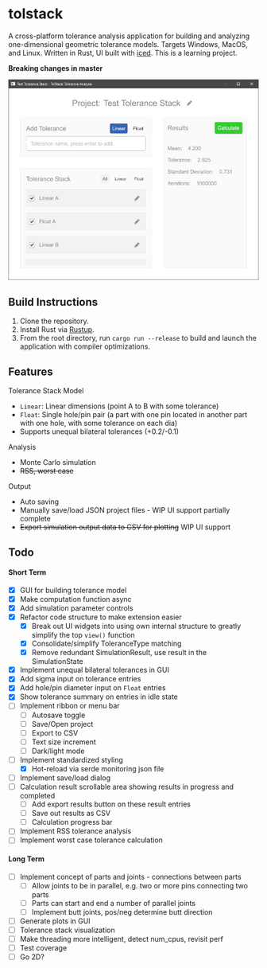 # tolstack

A cross-platform tolerance analysis application for building and analyzing one-dimensional geometric tolerance models. Targets Windows, MacOS, and Linux. Written in Rust, UI built with [iced](https://github.com/hecrj/iced). This is a learning project.

**Breaking changes in master**

![Screenshot](docs/screenshot.png)

## Build Instructions

1. Clone the repository.
2. Install Rust via [Rustup](https://www.rust-lang.org/tools/install).
3. From the root directory, run `cargo run --release` to build and launch the application with compiler optimizations.

## Features

Tolerance Stack Model

* `Linear`: Linear dimensions (point A to B with some tolerance)
* `Float`: Single hole/pin pair (a part with one pin located in another part with one hole, with some tolerance on each dia)
* Supports unequal bilateral tolerances (+0.2/-0.1)

Analysis

* Monte Carlo simulation
* ~~RSS, worst case~~

Output

* Auto saving
* Manually save/load JSON project files - WIP UI support partially complete
* ~~Export simulation output data to CSV for plotting~~ WIP UI support

## Todo

#### Short Term

- [x] GUI for building tolerance model
- [X] Make computation function async
- [X] Add simulation parameter controls
- [X] Refactor code structure to make extension easier
  - [X] Break out UI widgets into using own internal structure to greatly simplify the top `view()` function
  - [X] Consolidate/simplify ToleranceType matching
  - [X] Remove redundant SimulationResult, use result in the SimulationState
- [X] Implement unequal bilateral tolerances in GUI
- [X] Add sigma input on tolerance entries
- [X] Add hole/pin diameter input on `Float` entries
- [X] Show tolerance summary on entries in idle state
- [ ] Implement ribbon or menu bar
  - [ ] Autosave toggle
  - [ ] Save/Open project
  - [ ] Export to CSV
  - [ ] Text size increment
  - [ ] Dark/light mode
- [ ] Implement standardized styling
  - [X] Hot-reload via serde monitoring json file
- [ ] Implement save/load dialog
- [ ] Calculation result scrollable area showing results in progress and completed
  - [ ] Add export results button on these result entries
  - [ ] Save out results as CSV
  - [ ] Calculation progress bar
- [ ] Implement RSS tolerance analysis
- [ ] Implement worst case tolerance calculation

#### Long Term

- [ ] Implement concept of parts and joints - connections between parts
  - [ ] Allow joints to be in parallel, e.g. two or more pins connecting two parts
  - [ ] Parts can start and end a number of parallel joints
  - [ ] Implement butt joints, pos/neg determine butt direction
- [ ] Generate plots in GUI
- [ ] Tolerance stack visualization
- [ ] Make threading more intelligent, detect num_cpus, revisit perf
- [ ] Test coverage
- [ ] Go 2D?
